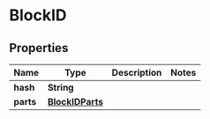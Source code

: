 
# BlockID

## Properties
Name | Type | Description | Notes
------------ | ------------- | ------------- | -------------
**hash** | **String** |  | 
**parts** | [**BlockIDParts**](BlockIDParts.md) |  | 



